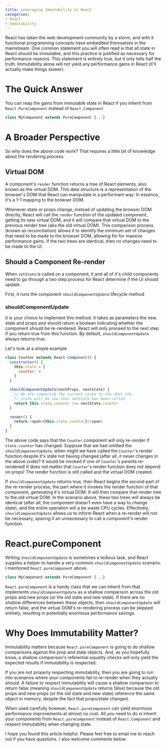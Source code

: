 ```yaml
---
title: Leveraging Immutability in React
categories:
- React
- Immutability
---
```


React has taken the web development community by a storm, and with it functional programming concepts have embedded themselves in the mainstream. One common statement you will often read is that all state in React should be immutable, and this practice is justified as necessary for performance reasons. This statement is entirely true, but it only tells half the truth. Immutability alone will not yield any performance gains in React (it'll actually make things slower).

# The Quick Answer
You can reap the gains from immutable state in React if you inherit from `React.PureComponent` instead of `React.Component`

```js
class MyComponent extends PureComponent {...}
```

# A Broader Perspective
So why does the above code work? That requires a little bit of knowledge about the rendering process.

## Virtual DOM
A component's `render` function returns a tree of React elements, also known as the virtual DOM. This data structure is a representation of the browser's DOM that React can manipulate in a performant way. In essence, it's a 1-1 mapping to the browser DOM.

Whenever state or props change, instead of updating the browser DOM directly, React will call the `render` function of the updated component, getting its new virtual DOM, and it will compare that virtual DOM to the previous render tree (aka the old virtual DOM). This comparison process (known as reconciliation) allows it to identify the minimum set of changes that need to be made to the browser DOM, allowing for for massive performance gains. If the two trees are identical, then no changes need to be made to the UI.

## Should a Component Re-render
When `setState` is called on a component, it and all of it's child components need to go through a two step process for React determine if the UI should update.

First, it runs the component `shouldComponentUpdate` lifecycle method

### shouldComponentUpdate

It is your choice to implement this method. It takes as parameters the new state and props and should return a boolean indicating whether the component should be re-rendered. React will only proceed to the next step if you return true from this function. By default, `shouldComponentUpdate` always returns true.

Let's look at a simple example

```js
class Counter extends React.Component() {
  constructor() {
    this.state = {
      counter: 0
    }
  }

  shouldComponentUpdate(nextProps, nextState) {
    // We are comparing the current state to the what the
    // state will be now that setState has been called
    return this.state.counter !== nextState.counter
  }

  render() {
    return <span>{this.state.counter}</span>
  }
}
```

The above code says that the `Counter` component will only re-render if `state.counter` has changed. Suppose that we had omitted the `shouldComponentUpdate`, when might we have called the `Counter`'s render function despite it's state not having changed (after all, it never changes in the above code)? It would be invoked if one of `Counter`'s parents re-rendered! It does not matter that `Counter`'s render function does not depend on props! The render function is still called and the virtual DOM created.

If `shouldComponentUpdate` returns true, then React begins the second part of the re-render process, the part where it invokes the render function of that component, generating it's virtual DOM. It will then compare that render tree to the old virtual DOM. In the scenario above, these two trees will always be identical (after all, the component doesn't even have a way to change state), and the entire operation will a be waste CPU cycles. Effectively, `shouldComponentUpdate` allows us to inform React when a re-render will not be necessary, sparing it an unnecessary to call a component's render function.

# React.pureComponent
Writing `shouldComponentUpdate` is sometimes a tedious task, and React supplies a helper to handle a very common `shouldComponentUpdate` scenario. I mentioned `React.pureComponent` above.

```js
class MyComponent extends PureComponent {...}
```

`React.pureComponent` is a handy class that we can inherit from that implements `shouldComponentUpdate` as a shallow comparison across the old props and new props (or the old state and new state). If there are no *shallow* differences between these objects, then `shouldComponentUpdate` will return false, and the virtual DOM's re-rendering process can be skipped entirely, resulting in potentially enormous performance savings.

# Why Does Immutability Matter?
Immutability matters because `React.pureComponent` is going to do shallow comparisons against the prop and state objects. And, as you hopefully know, a shallow comparison's referential equality checks will only yield the expected results if immutability is respected.

If you are not properly respecting immutability, then you are going to run into scenarios where your components fail to re-render when they actually should. A failure to respect immutability will cause a shallow comparison to return false (meaning `shouldComponentUpdate` returns false) because the old props and new props (or the old state and new state) reference the same object in memory, despite the fact that props/state changed.

When used carefully however, `React.pureComponent` can yield enormous performance improvements at almost no cost. All you need to do is inherit your components from `React.pureComponent` instead of `React.Component` and respect immutability when changing state.

I hope you found this article helpful. Please feel free to email me to reach out if you have questions. I also welcome comments below.